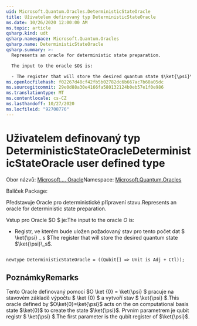 ```yaml
---
uid: Microsoft.Quantum.Oracles.DeterministicStateOracle
title: Uživatelem definovaný typ DeterministicStateOracle
ms.date: 10/26/2020 12:00:00 AM
ms.topic: article
qsharp.kind: udt
qsharp.namespace: Microsoft.Quantum.Oracles
qsharp.name: DeterministicStateOracle
qsharp.summary: >-
  Represents an oracle for deterministic state preparation.

  The input to the oracle $O$ is:

  - The register that will store the desired quantum state $\ket{\psi}\_s$.
ms.openlocfilehash: f02267d48cf42fb5b02782dc6b667ac7b60a05dc
ms.sourcegitcommit: 29e0d88a30e4166fa580132124b0eb57e1f0e986
ms.translationtype: MT
ms.contentlocale: cs-CZ
ms.lasthandoff: 10/27/2020
ms.locfileid: "92708776"
---
```

# <a name="deterministicstateoracle-user-defined-type"></a><span data-ttu-id="104aa-102">Uživatelem definovaný typ DeterministicStateOracle</span><span class="sxs-lookup"><span data-stu-id="104aa-102">DeterministicStateOracle user defined type</span></span>

<span data-ttu-id="104aa-103">Obor názvů: [Microsoft.... Oracle](xref:Microsoft.Quantum.Oracles)</span><span class="sxs-lookup"><span data-stu-id="104aa-103">Namespace: [Microsoft.Quantum.Oracles](xref:Microsoft.Quantum.Oracles)</span></span>

<span data-ttu-id="104aa-104">Balíček [](https://nuget.org/packages/)</span><span class="sxs-lookup"><span data-stu-id="104aa-104">Package: [](https://nuget.org/packages/)</span></span>


<span data-ttu-id="104aa-105">Představuje Oracle pro deterministické přípravení stavu.</span><span class="sxs-lookup"><span data-stu-id="104aa-105">Represents an oracle for deterministic state preparation.</span></span>

<span data-ttu-id="104aa-106">Vstup pro Oracle $O $ je:</span><span class="sxs-lookup"><span data-stu-id="104aa-106">The input to the oracle $O$ is:</span></span>

- <span data-ttu-id="104aa-107">Registr, ve kterém bude uložen požadovaný stav pro tento počet dat $ \ket{\psi} \_ s $</span><span class="sxs-lookup"><span data-stu-id="104aa-107">The register that will store the desired quantum state $\ket{\psi}\_s$.</span></span>

```qsharp

newtype DeterministicStateOracle = ((Qubit[] => Unit is Adj + Ctl));
```



## <a name="remarks"></a><span data-ttu-id="104aa-108">Poznámky</span><span class="sxs-lookup"><span data-stu-id="104aa-108">Remarks</span></span>

<span data-ttu-id="104aa-109">Tento Oracle definovaný pomocí $O \ket {0} = \ket{\psi} $ pracuje na stavovém základě výpočtu $ \ket {0} $ a vytvoří stav $ \ket{\psi} $.</span><span class="sxs-lookup"><span data-stu-id="104aa-109">This oracle defined by $O\ket{0}=\ket{\psi}$ acts on the on computational basis state $\ket{0}$ to create the state $\ket{\psi}$.</span></span>
<span data-ttu-id="104aa-110">Prvním parametrem je qubit registr $ \ket{\psi} $.</span><span class="sxs-lookup"><span data-stu-id="104aa-110">The first parameter is the qubit register of $\ket{\psi}$.</span></span>